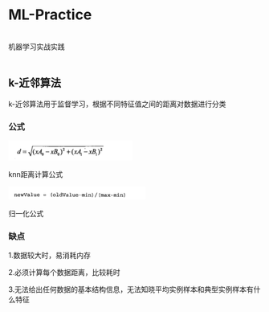 # ML-Practice
<br/>机器学习实战实践<br/><br/>

## k-近邻算法
<p>k-近邻算法用于监督学习，根据不同特征值之间的距离对数据进行分类</p>
<h3>公式</h3>
<img src="https://github.com/ch135/ML-Practice/blob/master/img/knn_formula.png"/>
<p>knn距离计算公式</p>
<img src="https://github.com/ch135/ML-Practice/blob/master/img/normalization.png"/>
<p>归一化公式</p>
<h3>缺点</h3>
<p>1.数据较大时，易消耗内存</p>
<p>2.必须计算每个数据距离，比较耗时</p>
<p>3.无法给出任何数据的基本结构信息，无法知晓平均实例样本和典型实例样本有什么特征</p>
